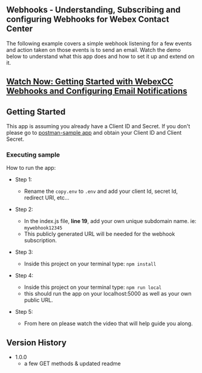 ## Webhooks - Understanding, Subscribing and configuring Webhooks for Webex Contact Center

The following example covers a simple webhook listening for a few events and action taken on those events is to send an email.
Watch the demo below to understand what this app does and how to set it up and extend on it.

## [Watch Now: Getting Started with WebexCC Webhooks and Configuring Email Notifications](https://app.vidcast.io/share/09d59095-c849-44e0-ac61-eb7bbb469473)

## Getting Started

This app is assuming you already have a Client ID and Secret. If you don't please go to [postman-sample app](https://github.com/CiscoDevNet/webex-contact-center-api-samples/tree/main/postman-sample) and obtain your Client ID and Client Secret.

### Executing sample

How to run the app:

- Step 1:

  - Rename the `copy.env` to `.env` and add your client Id, secret Id, redirect URI, etc...

- Step 2:

  - In the index.js file, **line 19**, add your own unique subdomain name. ie: `mywebhook12345`
  - This publicly generated URL will be needed for the webhook subscription.

- Step 3:

  - Inside this project on your terminal type: `npm install`

- Step 4:

  - Inside this project on your terminal type: `npm run local`
  - this should run the app on your localhost:5000 as well as your own public URL.

- Step 5:
  - From here on please watch the video that will help guide you along.

## Version History

- 1.0.0
  - a few GET methods & updated readme
    <!-- * See [commit change]() or See [release history]() -->
    <!-- * See [commit change]() or See [release history]() -->
